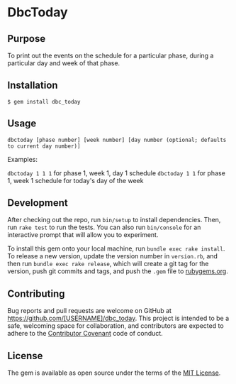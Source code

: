 # DbcToday

## Purpose

To print out the events on the schedule for a particular phase, during a particular day and week of that phase.

## Installation

    $ gem install dbc_today

## Usage

`dbctoday [phase number] [week number] [day number (optional; defaults to current day number)]`

Examples:

`dbctoday 1 1 1` for phase 1, week 1, day 1 schedule
`dbctoday 1 1` for phase 1, week 1 schedule for today's day of the week

## Development

After checking out the repo, run `bin/setup` to install dependencies. Then, run `rake test` to run the tests. You can also run `bin/console` for an interactive prompt that will allow you to experiment.

To install this gem onto your local machine, run `bundle exec rake install`. To release a new version, update the version number in `version.rb`, and then run `bundle exec rake release`, which will create a git tag for the version, push git commits and tags, and push the `.gem` file to [rubygems.org](https://rubygems.org).

## Contributing

Bug reports and pull requests are welcome on GitHub at https://github.com/[USERNAME]/dbc_today. This project is intended to be a safe, welcoming space for collaboration, and contributors are expected to adhere to the [Contributor Covenant](http://contributor-covenant.org) code of conduct.


## License

The gem is available as open source under the terms of the [MIT License](http://opensource.org/licenses/MIT).

